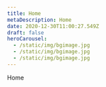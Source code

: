```yaml
---
title: Home
metaDescription: Home
date: 2020-12-30T11:00:27.549Z
draft: false
heroCarousel:
  - /static/img/bgimage.jpg
  - /static/img/bgimage.jpg
  - /static/img/bgimage.jpg
---
```

Home